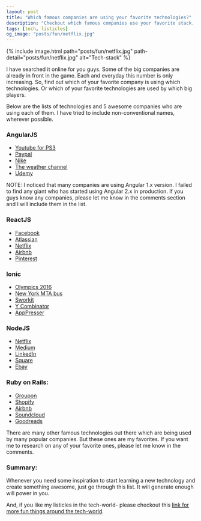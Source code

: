 ```yaml
---
layout: post
title: "Which famous companies are using your favorite technologies?"
description: "Checkout which famous companies use your favorite stack. Or get inspired to learn some new technology."
tags: [tech, listicles]
og_image: "posts/fun/netflix.jpg"
---
```


{% include image.html path="posts/fun/netflix.jpg" path-detail="posts/fun/netflix.jpg" alt="Tech-stack" %}

I have searched it online for you guys. Some of the big companies are already in front in the game. Each and everyday this number is only increasing. So, find out which of your favorite company is using which technologies. Or which of your favorite technologies are used by which big players.

Below are the lists of technologies and 5 awesome companies who are using each of them. I have tried to include non-conventional names, wherever possible.


### AngularJS


- [Youtube for PS3](https://www.playstation.com/en-us/explore/playstationnetwork/entertainment/youtube/)
- [Paypal](https://www.paypal.com/)
- [Nike](http://www.nike.com)
- [The weather channel](https://weather.com/)
- [Udemy](https://www.udemy.com/courses/)

NOTE: I noticed that many companies are using Angular 1.x version. I failed to find any giant who has started using Angular 2.x in production. If you guys know any companies, please let me know in the comments section and I will include them in the list.


### ReactJS


- [Facebook](https://www.facebook.com/)
- [Atlassian](https://www.atlassian.com/)
- [Netflix](https://www.netflix.com/)
- [Airbnb](https://www.airbnb.com/)
- [Pinterest](https://in.pinterest.com/)


### Ionic


- [Olympics 2016](https://www.olympic.org/news/rio-2016)
- [New York MTA bus](http://www.mta.info/)
- [Sworkit](https://sworkit.com/)
- [Y Combinator](http://www.ycombinator.com/)
- [AppPresser](http://www.ycombinator.com/)


### NodeJS


- [Netflix](https://www.netflix.com/)
- [Medium](https://medium.com/)
- [LinkedIn](https://www.linkedin.com)
- [Square](https://squareup.com/about)
- [Ebay](http://www.ebay.com/)


### Ruby on Rails:


- [Groupon](https://www.groupon.com/)
- [Shopify](https://www.shopify.com/)
- [Airbnb](https://www.airbnb.com/)
- [Soundcloud](https://soundcloud.com/)
- [Goodreads](https://www.goodreads.com/)


There are many other famous technologies out there which are being used by many popular companies. But these ones are my favorites. If you want me to research on any of your favorite ones, please let me know in the comments.

### Summary:
Whenever you need some inspiration to start learning a new technology and create something awesome, just go through this list. It will generate enough will power in you.

And, if you like my listicles in the tech-world- please checkout this [link for more fun things around the tech-world](http://ngninja.com/tag/curated-list/).
